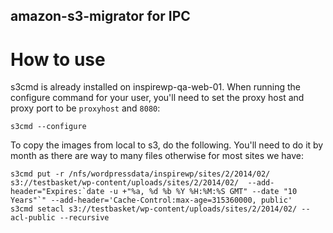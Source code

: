 amazon-s3-migrator for IPC
--------------------------

How to use
==========

s3cmd is already installed on inspirewp-qa-web-01. When running the configure command for your user, you'll need to set the proxy host and proxy port to be `proxyhost` and `8080`:

    s3cmd --configure

To copy the images from local to s3, do the following. You'll need to do it by month as there are way to many files otherwise for most sites we have:

    s3cmd put -r /nfs/wordpressdata/inspirewp/sites/2/2014/02/ s3://testbasket/wp-content/uploads/sites/2/2014/02/  --add-header="Expires:`date -u +"%a, %d %b %Y %H:%M:%S GMT" --date "10 Years"`" --add-header='Cache-Control:max-age=315360000, public'
    s3cmd setacl s3://testbasket/wp-content/uploads/sites/2/2014/02/ --acl-public --recursive
